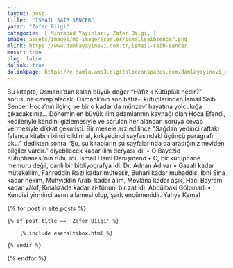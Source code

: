```yaml
---
layout: post
title:  "İSMAİL SAİB SENCER"
yazar: "Zafer Bilgi"
categories: [ Mihrabad Yayınları, Zafer Bilgi, ]
image: assets/images/md-image/eserler/ismailsaibsencer.png
mlink: https://www.damlayayinevi.com.tr/ismail-saib-sencer
meser: true
blog: false
dolink: true
dolinkpage: https://e-damla.ams3.digitaloceanspaces.com/damlayayinevi_ornek_sayfalar/9786056725180/index.html
---
```



Bu kitapta, Osmanlı’dan kalan büyük değer “Hâfız-ı Kütüplük nedir?” sorusuna cevap alacak, Osmanlı’nın son hâfız-ı kütüplerinden İsmail Saib Sencer Hoca’nın ilginç ve bir o kadar da münzevî hayatına yolculuğa çıkacaksınız... Dönemin en büyük ilim adamlarının kaynağı olan Hoca Efendi, kedileriyle kendini gizlemesiyle ve sorulan her alandan soruya cevap vermesiyle dikkat çekmişti. Bir mesele arz edilince “Sağdan yedinci raftaki falanca kitabın ikinci cildini al, kırkyedinci sayfasındaki üçüncü paragrafı oku.” dedikten sonra “Şu, şu kitapların şu sayfalarında da aradığınız neviden bilgiler vardır.” diyebilecek kadar ilim deryası idi.
• O Bayezid Kütüphanesi’nin ruhu idi.
İsmail Hami Danışmend
• O, bir kütüphane memuru değil, canlı bir bibliyografya idi.
Dr. Adnan Adıvar
• Gazali kadar mütekellim, Fahreddin Razi kadar müfessir, Buhari kadar muhaddis, İbni Sina kadar hekim, Muhyiddin Arabi kadar âlim, Mevlâna kadar âşık, Hacı Bayram kadar vâkıf, Kınalızade kadar zi-fünun’ bir zat idi.
Abdülbaki Gölpınarlı
• Kendisi yirminci asrın allamesi olup, şark encümenidir.
Yahya Kemal

<div class="row">

{% for post in site.posts %}

    {% if post.title == 'Zafer Bilgi' %}

        {% include eseraltibox.html %}

    {% endif %}

{% endfor %}
</div>